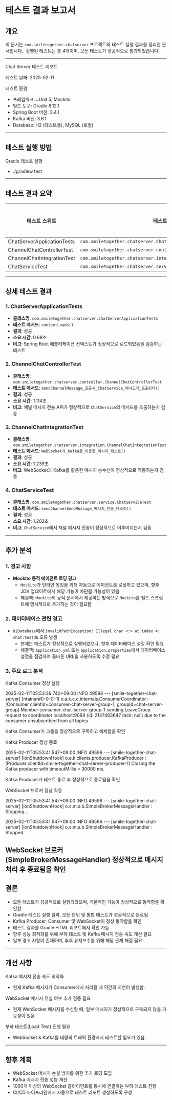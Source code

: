 # 테스트 결과 보고서

## 개요

이 문서는 `com.smiletogether.chatserver` 프로젝트의 테스트 실행 결과를 정리한 문서입니다.. 실행된 테스트는 총 4개이며, 모든 테스트가 성공적으로 통과되었습니다.

---
Chat Server 테스트 리포트

테스트 날짜: 2025-02-11

테스트 환경
- 프레임워크: JUnit 5, Mockito
- 빌드 도구: Gradle 8.12.1
- Spring Boot 버전: 3.4.1
- Kafka 버전: 3.6.1
- Database: H2 (테스트용), MySQL (로컬)

---
## 테스트 실행 방법 
Gradle 테스트 실행
- ./gradlew test
---
## 테스트 결과 요약

| 테스트 스위트                    | 테스트 클래스                                                               | 테스트 수 | 실패 | 에러 | 소요 시간 (초) |
| -------------------------- | --------------------------------------------------------------------- | ----- | -- | -- | --------- |
| ChatServerApplicationTests | `com.smiletogether.chatserver.ChatServerApplicationTests`             | 1     | 0  | 0  | 0.68      |
| ChannelChatControllerTest  | `com.smiletogether.chatserver.controller.ChannelChatControllerTest`   | 1     | 0  | 0  | 1.114     |
| ChannelChatIntegrationTest | `com.smiletogether.chatserver.integration.ChannelChatIntegrationTest` | 1     | 0  | 0  | 1.239     |
| ChatServiceTest            | `com.smiletogether.chatserver.service.ChatServiceTest`                | 1     | 0  | 0  | 1.202     |

---

## 상세 테스트 결과

### 1. ChatServerApplicationTests

- **클래스명**: `com.smiletogether.chatserver.ChatServerApplicationTests`
- **테스트 메서드**: `contextLoads()`
- **결과**: 성공
- **소요 시간**: 0.68초
- **비고**: Spring Boot 애플리케이션 컨텍스트가 정상적으로 로드되었음을 검증하는 테스트

### 2. ChannelChatControllerTest

- **클래스명**: `com.smiletogether.chatserver.controller.ChannelChatControllerTest`
- **테스트 메서드**: `sendChannelMessage_호출시_ChatService_메서드가_호출된다()`
- **결과**: 성공
- **소요 시간**: 1.114초
- **비고**: 채널 메시지 전송 API가 정상적으로 `ChatService`의 메서드를 호출하는지 검증

### 3. ChannelChatIntegrationTest

- **클래스명**: `com.smiletogether.chatserver.integration.ChannelChatIntegrationTest`
- **테스트 메서드**: `WebSocket과_Kafka를_이용한_메시지_테스트()`
- **결과**: 성공
- **소요 시간**: 1.239초
- **비고**: WebSocket과 Kafka를 활용한 메시지 송수신이 정상적으로 작동하는지 검증

### 4. ChatServiceTest

- **클래스명**: `com.smiletogether.chatserver.service.ChatServiceTest`
- **테스트 메서드**: `sendChannelSendMessage_메시지_전송_테스트()`
- **결과**: 성공
- **소요 시간**: 1.202초
- **비고**: `ChatService`에서 채널 메시지 전송이 정상적으로 이루어지는지 검증

---

## 추가 분석

### 1. 경고 사항

- **Mockito 동적 에이전트 로딩 경고**
    - `Mockito`가 인라인 목킹을 위해 자동으로 에이전트를 로딩하고 있으며, 향후 JDK 업데이트에서 해당 기능이 차단될 가능성이 있음
    - 해결책: `Mockito`의 공식 문서에서 제공하는 방식으로 `Mockito`를 빌드 스크립트에 명시적으로 추가하는 것이 필요함

### 2. 데이터베이스 관련 경고

- `H2Database`에서 `InvalidPathException: Illegal char <:> at index 4: chat:testdb` 오류 발생
    - 현재는 테스트가 정상적으로 실행되었으나, 향후 데이터베이스 설정 확인 필요
    - 해결책: `application.yml` 또는 `application.properties`에서 데이터베이스 설정을 점검하여 올바른 URL을 사용하도록 수정 필요


### 3. 주요 로그 분석
Kafka Consumer 정상 실행

2025-02-11T05:53:39.740+09:00  INFO 49596 --- [smile-together-chat-server]
[ntainer#0-0-C-1] o.a.k.c.c.internals.ConsumerCoordinator  :
[Consumer clientId=consumer-chat-server-group-1, groupId=chat-server-group] Member consumer-chat-server-group-1
sending LeaveGroup request to coordinator localhost:9094 (id: 2147483647 rack: null) due to the consumer unsubscribed from all topics

Kafka Consumer가 그룹을 정상적으로 구독하고 해제함을 확인

Kafka Producer 정상 종료

2025-02-11T05:53:41.547+09:00  INFO 49596 --- [smile-together-chat-server]
[ionShutdownHook] o.a.k.clients.producer.KafkaProducer     :
[Producer clientId=smile-together-chat-server-producer-1] Closing the Kafka producer with timeoutMillis = 30000 ms.

Kafka Producer가 테스트 종료 후 정상적으로 종료됨을 확인

WebSocket 브로커 정상 작동

2025-02-11T05:53:41.547+09:00  INFO 49596 --- [smile-together-chat-server]
[ionShutdownHook] o.s.m.s.b.SimpleBrokerMessageHandler     : Stopping...

2025-02-11T05:53:41.547+09:00  INFO 49596 --- [smile-together-chat-server]
[ionShutdownHook] o.s.m.s.b.SimpleBrokerMessageHandler     : Stopped.

WebSocket 브로커(SimpleBrokerMessageHandler) 정상적으로 메시지 처리 후 종료됨을 확인
---

## 결론

- 모든 테스트가 성공적으로 실행되었으며, 기본적인 기능이 정상적으로 동작함을 확인함
- Gradle 테스트 실행 결과, 모든 단위 및 통합 테스트가 성공적으로 완료됨
- Kafka Producer, Consumer 및 WebSocket이 정상 동작함을 확인
- 테스트 결과를 Gradle HTML 리포트에서 확인 가능
- 향후 성능 최적화를 위해 부하 테스트 및 Kafka 메시지 전송 속도 개선 필요
- 일부 경고 사항이 존재하며, 추후 유지보수를 위해 해당 문제 해결 필요
---
## 개선 사항
Kafka 메시지 전송 속도 최적화
- 현재 Kafka 메시지가 Consumer에서 처리될 때 약간의 지연이 발생함.

WebSocket 메시지 유실 여부 추가 검증 필요
- 현재 WebSocket 메시지를 수신할 때, 일부 메시지가 정상적으로 구독되지 않을 가능성이 있음.

부하 테스트(Load Test) 진행 필요
- WebSocket & Kafka를 대량의 트래픽 환경에서 테스트할 필요가 있음.
---
## 향후 계획
- WebSocket 메시지 손실 방지를 위한 추가 로깅 도입
- Kafka 메시지 전송 성능 개선 
- 1000개 이상의 WebSocket 클라이언트를 동시에 연결하는 부하 테스트 진행
- CI/CD 파이프라인에서 자동으로 테스트 리포트 생성하도록 구성